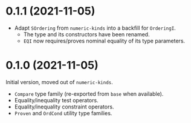 # 0.1.1 (2021-11-05)

* Adapt `SOrdering` from `numeric-kinds` into a backfill for `OrderingI`.
  * The type and its constructors have been renamed.
  * `EQI` now requires/proves nominal equality of its type parameters.

# 0.1.0 (2021-11-05)

Initial version, moved out of `numeric-kinds`.

* `Compare` type family (re-exported from `base` when available).
* Equality/inequality test operators.
* Equality/inequality constraint operators.
* `Proven` and `OrdCond` utility type families.
